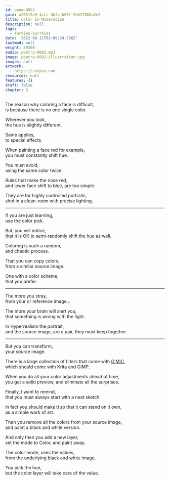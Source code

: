 ```yaml
---
id: poem-0893
guid: a26519a9-4ccc-4bfa-b05f-9b327888a2e2
title: Color In Moderation
description: null
tags:
  - furkies-purrkies
date: '2022-08-11T02:09:24.326Z'
lastmod: null
weight: 89300
audio: poetry-0893.mp3
image: poetry-0893-illustration.jpg
images: null
artwork:
  - https://catpea.com
resources: null
features: {}
draft: false
chapter: 5
---
```


The reason why coloring a face is difficult,\
is because there is no one single color.

Wherever you look,\
the hue is slightly different.

Same applies,\
to special effects.

When painting a face red for example,\
you must constantly shift hue.

You must avoid,\
using the same color twice.

Rules that make the nose red,\
and lower face shift to blue, are too simple.

They are for highly controlled portraits,\
shot in a clean-room with precise lighting.

---

If you are just learning,\
use the color pick.

But, you will notice,\
that it is OK to semi-randomly shift the hue as well.

Coloring is such a random,\
and chaotic process.

That you can copy colors,\
from a similar source image.

One with a color scheme,\
that you prefer.

---

The more you stray,\
from your or reference image...

The more your brain will alert you,\
that something is wrong with the light.

In Hyperrealism the portrait,\
and the source image, are a pair, they must keep together.

---

But you can transform,\
your source image.

There is a large collection of filters that come with [G’MIC](https://www.youtube.com/watch?v=-Nwylglrv7M),\
which should come with Krita and GIMP.

When you do all your color adjustments ahead of time,\
you get a solid preview, and eliminate all the surprises.

Finally, I want to remind,\
that you must always start with a neat sketch.

In fact you should make ti so that it can stand on it own,\
as a simple work of art.

Then you remove all the colors from your source image,\
and paint a black and white version.

And only then you add a new layer,\
set the mode to Color, and paint away.

The color mode, uses the values,\
from the underlying black and white image.

You pick the hue,\
but the color layer will take care of the value.
